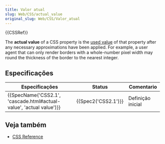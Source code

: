 ```yaml
---
title: Valor atual
slug: Web/CSS/actual_value
original_slug: Web/CSS/Valor_atual
---
```


{{CSSRef}}

The **actual value** of a CSS property is the [used value](/pt-BR/docs/Web/CSS/used_value) of that property after any necessary approximations have been applied. For example, a user agent that can only render borders with a whole-number pixel width may round the thickness of the border to the nearest integer.

## Especificações

| Especificações                                                                           | Status                   | Comentario        |
| ---------------------------------------------------------------------------------------- | ------------------------ | ----------------- |
| {{SpecName('CSS2.1', 'cascade.html#actual-value', 'actual value')}} | {{Spec2('CSS2.1')}} | Definição inicial |

## Veja também

- [CSS Reference](/pt-BR/docs/Web/CSS/Reference)

